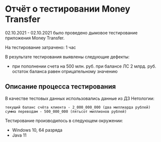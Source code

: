 # Отчёт о тестировании Money Transfer

02.10.2021 - 02.10.2021 было проведено дымовое тестирование приложения Money Transfer. 

На тестирование затрачено: 1 час

В результате тестирования выявлены следующие дефекты:
* при пополнении счета на 500 млн. руб. при балансе ЛС 
2 млрд. руб. остаток баланса равен отрицательному значению 

## Описание процесса тестирования
В качестве тестовых данных использовались данные из ДЗ
Нетологии:


    текущий баланс счёта клиента - 2_000_000_000 (два миллиарда рублей)
    сумма переводам - 500_000_000 (пятьсот миллионов рублей)


Тестирование производилось в следующем окружении:
* Windows 10, 64 разряда
* Java 11
